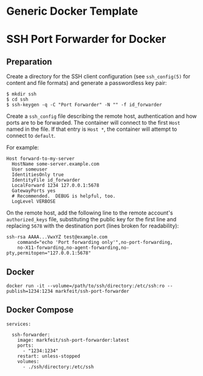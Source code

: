 # Generic Docker Template

# SSH Port Forwarder for Docker

## Preparation

Create a directory for the SSH client configuration (see
`ssh_config(5)` for content and file formats) and generate a
passwordless key pair:

```
$ mkdir ssh
$ cd ssh
$ ssh-keygen -q -C "Port Forwarder" -N "" -f id_forwarder
```

Create a `ssh_config` file describing the remote host, authentication
and how ports are to be forwarded.  The container will connect to the
first `Host` named in the file.  If that entry is `Host *`, the
container will attempt to connect to `default`.

For example:
```
Host forward-to-my-server
  HostName some-server.example.com
  User someuser
  IdentitiesOnly true
  IdentityFile id_forwarder
  LocalForward 1234 127.0.0.1:5678
  GatewayPorts yes
  # Recommended.  DEBUG is helpful, too.
  LogLevel VERBOSE
```

On the remote host, add the following line to the remote account's
`authorized_keys` file, substituting the public key for the first line
and replacing `5678` with the destination port (lines broken for
readability):

```
ssh-rsa AAAA...VwxYZ test@example.com
    command="echo 'Port forwarding only'",no-port-forwarding,
    no-X11-forwarding,no-agent-forwarding,no-pty,permitopen="127.0.0.1:5678"
```    


## Docker

```
docker run -it --volume=/path/to/ssh/directory:/etc/ssh:ro --publish=1234:1234 markfeit/ssh-port-forwarder

```

## Docker Compose

```
services:

  ssh-forwarder:
    image: markfeit/ssh-port-forwarder:latest
    ports:
      - "1234:1234"
    restart: unless-stopped
    volumes:
      - ./ssh/directory:/etc/ssh
```
